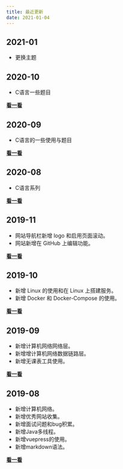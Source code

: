 ```yaml
---
title: 最近更新
date: 2021-01-04
---
```


## 2021-01

+ 更换主题

## 2020-10
+ C语言一些题目

[**看一看**](/changelog/2020-10.html)

## 2020-09
+ C语言的一些使用与题目

[**看一看**](/changelog/2020-09.html)

## 2020-08
+ C语言系列

[**看一看**](/changelog/2020-08.html)

## 2019-11
+ 网站导航栏新增 logo 和启用页面滚动。
+ 网站新增在 GitHub 上编辑功能。

[**看一看**](/changelog/2019-11.html)

## 2019-10
+ 新增 Linux 的使用和在 Linux 上搭建服务。
+ 新增 Docker 和 Docker-Compose 的使用。

[**看一看**](/changelog/2019-10.html)

## 2019-09
+ 新增计算机网络网络层。
+ 新增增计算机网络数据链路层。
+ 新增无课表工具使用。

[**看一看**](/changelog/2019-09.html)

## 2019-08
+ 新增计算机网络。
+ 新增优秀网站收集。
+ 新增面试问题和bug积累。
+ 新增Java多线程。
+ 新增vuepress的使用。
+ 新增markdown语法。

[**看一看**](/changelog/2019-08.html)

